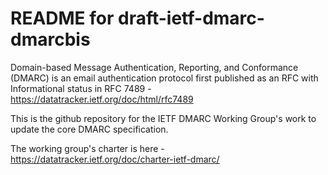 # README for draft-ietf-dmarc-dmarcbis

Domain-based Message Authentication, Reporting, and Conformance (DMARC) is an 
email authentication protocol first published as an RFC with Informational status
in RFC 7489 - https://datatracker.ietf.org/doc/html/rfc7489

This is the github repository for the IETF DMARC Working Group's work to update 
the core DMARC specification.

The working group's charter is here - https://datatracker.ietf.org/doc/charter-ietf-dmarc/
